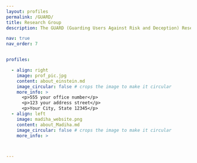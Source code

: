 ```yaml
---
layout: profiles
permalink: /GUARD/
title: Research Group
description: The GUARD (Guarding Users Against Risk and Deception) Research Group at Purdue University studies the human side of cybersecurity, with a focus on social cybersecurity. Our projects range from investigating online child safety and fraud, to understanding vigilante justice, to creating better ways to teach and learn about cybersecurity. We work on a wide variety of projects related to people and their use of technology. Some dig into persuasion and manipulation tactics used in cybercrime, while others create and deliver training for law enforcement or run hands-on workshops for teens. **If you’re interested in joining GUARD, check out our page for prospective students.** 

nav: true
nav_order: 7


profiles:

  - align: right
    image: prof_pic.jpg
    content: about_einstein.md
    image_circular: false # crops the image to make it circular
    more_info: >
      <p>555 your office number</p>
      <p>123 your address street</p>
      <p>Your City, State 12345</p>
  - align: left
    image: madiha_website.png
    content: about_Madiha.md
    image_circular: false # crops the image to make it circular
    more_info: >



---
```

